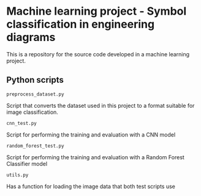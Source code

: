 # Machine learning project - Symbol classification in engineering diagrams

This is a repository for the source code developed in a machine learning project.

## Python scripts

`preprocess_dataset.py`

Script that converts the dataset used in this project to a format suitable for image classification.

`cnn_test.py`

Script for performing the training and evaluation with a CNN model

`random_forest_test.py`

Script for performing the training and evaluation with a Random Forest Classifier model

`utils.py`

Has a function for loading the image data that both test scripts use
